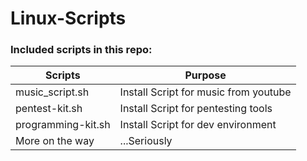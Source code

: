 # Linux-Scripts

###  Included scripts in this repo: ###
Scripts  |  Purpose
-------- | -------------
music_script.sh | Install Script for music from youtube
pentest-kit.sh  | Install Script for pentesting tools
programming-kit.sh  | Install Script for dev environment
More on the way | ...Seriously

